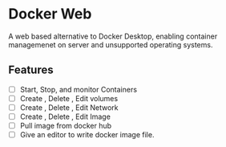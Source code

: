 # Docker Web
A web based alternative to Docker Desktop, enabling container managemenet on server and unsupported operating systems.
## Features
- [ ] Start, Stop, and monitor Containers
- [ ] Create , Delete , Edit volumes
- [ ] Create , Delete , Edit Network
- [ ] Create , Delete , Edit Image
- [ ] Pull image from docker hub
- [ ] Give an editor to write docker image file. 
